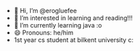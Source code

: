 - 👋 Hi, I’m @erogluefee
- 👀 I’m interested in learning and reading!!!
- 🌱 I’m currently learning java :o
- 😄 Pronouns: he/him
- 1st year cs student at bilkent university c:

<!---
erogluefee/erogluefee is a ✨ special ✨ repository because its `README.md` (this file) appears on your GitHub profile.
You can click the Preview link to take a look at your changes.
--->
